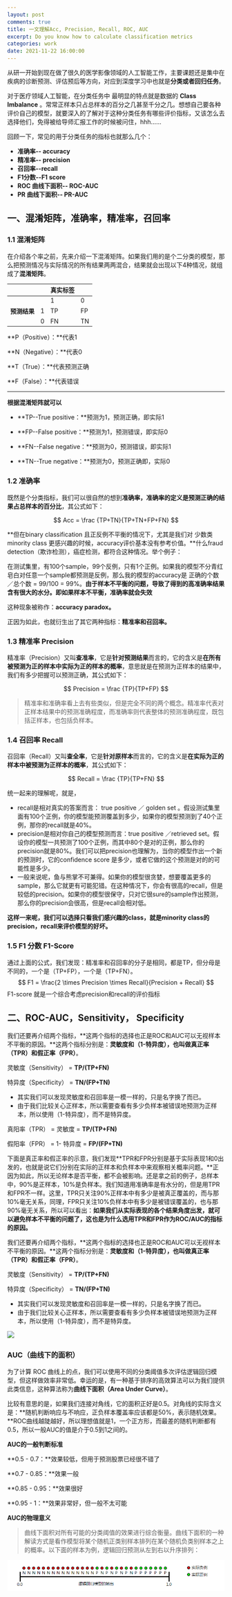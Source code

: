 ```yaml
---
layout: post
comments: true
title: 一文理解Acc, Precision, Recall, ROC, AUC
excerpt: Do you know how to calculate classification metrics
categories: work
date: 2021-11-22 16:00:00
---
```




   从研一开始到现在做了很久的医学影像领域的人工智能工作，主要课题还是集中在疾病的诊断预测、评估预后等方向，对应到深度学习中也就是**分类或者回归任务**。

  对于医疗领域人工智能，在分类任务中 最明显的特点就是数据的 **Class Imbalance** 。常常正样本只占总样本的百分之几甚至千分之几。想想自己要各种评价自己的模型，就要深入的了解对于这种分类任务有哪些评价指标，又该怎么去选择他们，免得被给导师汇报工作的时候被问住，hhh……

 回顾一下，常见的用于分类任务的指标也就那么几个：

- **准确率-- accuracy**
- **精准率-- precision**
- **召回率--recall**
- **F1分数--F1 score**
- **ROC 曲线下面积-- ROC-AUC**
- **PR 曲线下面积-- PR-AUC**



## **一、混淆矩阵，准确率，精准率，召回率**

### 1.1 混淆矩阵

在介绍各个率之前，先来介绍一下混淆矩阵。如果我们用的是个二分类的模型，那么把预测情况与实际情况的所有结果两两混合，结果就会出现以下4种情况，就组成了**混淆矩阵**。

|              |      | 真实标签 |      |
| ------------ | ---- | -------- | ---- |
|              |      | 1        | 0    |
| **预测结果** | 1    | TP       | FP   |
|              | 0    | FN       | TN   |

**P（Positive）：**代表1

**N（Negative）：**代表0

**T（True）：**代表预测正确

**F（False）：**代表错误

------

**根据混淆矩阵就可以**

- **TP--True positive：**预测为1，预测正确，即实际1

- **FP--False positive：**预测为1，预测错误，即实际0

- **FN--False negative：**预测为0，预测错误，即实际1

- **TN--True negative：**预测为0，预测正确即，实际0

### 1.2 准确率

既然是个分类指标，我们可以很自然的想到**准确率，**准确率的定义是**预测正确的结果占总样本的百分比**，其公式如下：


$$
Acc = \frac {TP+TN}{TP+TN+FP+FN}
$$


**但在binary classification 且正反例不平衡的情况下，尤其是我们对 少数类 minority class 更感兴趣的时候，accuracy评价基本没有参考价值。**什么fraud detection（欺诈检测），癌症检测，都符合这种情况。举个例子：

在测试集里，有100个sample，99个反例，只有1个正例。如果我的模型不分青红皂白对任意一个sample都预测是反例，那么我的模型的accuracy是 正确的个数／总个数 = 99/100 = 99%。**由于样本不平衡的问题，导致了得到的高准确率结果含有很大的水分。即如果样本不平衡，准确率就会失效**

这种现象被称作：**accuracy paradox。**

正因为如此，也就衍生出了其它两种指标：**精准率和召回率。**

### 1.3 精准率 Precision

精准率（Precision）又叫**查准率**，它是**针对预测结果**而言的，它的含义是**在所有被预测为正的样本中实际为正的样本的概率**，意思就是在预测为正样本的结果中，我们有多少把握可以预测正确，其公式如下：


$$
Precision = \frac {TP}{TP+FP}
$$




> 精准率和准确率看上去有些类似，但是完全不同的两个概念。精准率代表对正样本结果中的预测准确程度，而准确率则代表整体的预测准确程度，既包括正样本，也包括负样本。

### 1.4 召回率 Recall

召回率（Recall）又叫**查全率**，它是**针对原样本**而言的，它的含义是**在实际为正的样本中被预测为正样本的概率**，其公式如下：


$$
Recall = \frac {TP}{TP+FN}
$$


统一起来的理解呢，就是，

- recall是相对真实的答案而言： true positive ／ golden set 。假设测试集里面有100个正例，你的模型能预测覆盖到多少，如果你的模型预测到了40个正例，那你的recall就是40%。
- precision是相对你自己的模型预测而言：true positive ／retrieved set。假设你的模型一共预测了100个正例，而其中80个是对的正例，那么你的precision就是80%。我们可以把precision也理解为，当你的模型作出一个新的预测时，它的confidence score 是多少，或者它做的这个预测是对的的可能性是多少。
- 一般来说呢，鱼与熊掌不可兼得。如果你的模型很贪婪，想要覆盖更多的sample，那么它就更有可能犯错。在这种情况下，你会有很高的recall，但是较低的precision。如果你的模型很保守，只对它很sure的sample作出预测，那么你的precision会很高，但是recall会相对低。

**这样一来呢，我们可以选择只看我们感兴趣的class，就是minority class的precision，recall来评价模型的好坏。**

### 1.5 F1 分数 F1-Score

通过上面的公式，我们发现：精准率和召回率的分子是相同，都是TP，但分母是不同的，一个是（TP+FP），一个是（TP+FN）。
$$
F1 = \frac{2 \times Precision \times Recall}{Precision + Recall}
$$
F1-score 就是一个综合考虑precision和recall的评价指标

## **二、ROC-AUC，Sensitivity， Specificity**

我们还要再介绍两个指标，**这两个指标的选择也正是ROC和AUC可以无视样本不平衡的原因。**这两个指标分别是：**灵敏度和（1-特异度），也叫做真正率（TPR）和假正率（FPR）**。

灵敏度（Sensitivity） = **TP/(TP+FN)**

特异度（Specificity） = **TN/(FP+TN)**



- 其实我们可以发现灵敏度和召回率是一模一样的，只是名字换了而已。
- 由于我们比较关心正样本，所以需要查看有多少负样本被错误地预测为正样本，所以使用（1-特异度），而不是特异度。



真阳率（TPR） = 灵敏度 = **TP/(TP+FN)**

假阳率（FPR） = 1- 特异度 = **FP/(FP+TN)**



下面是真正率和假正率的示意，我们发现**TPR和FPR分别是基于实际表现1和0出发的，也就是说它们分别在实际的正样本和负样本中来观察相关概率问题。**正因为如此，所以无论样本是否平衡，都不会被影响。还是拿之前的例子，总样本中，90%是正样本，10%是负样本。我们知道用准确率是有水分的，但是用TPR和FPR不一样。这里，TPR只关注90%正样本中有多少是被真正覆盖的，而与那10%毫无关系，同理，FPR只关注10%负样本中有多少是被错误覆盖的，也与那90%毫无关系，所以可以看出：**如果我们从实际表现的各个结果角度出发，就可以避免样本不平衡的问题了，这也是为什么选用TPR和FPR作为ROC/AUC的指标的原因。**

我们还要再介绍两个指标，**这两个指标的选择也正是ROC和AUC可以无视样本不平衡的原因。**这两个指标分别是：**灵敏度和（1-特异度），也叫做真正率（TPR）和假正率（FPR）**。

灵敏度（Sensitivity） = **TP/(TP+FN)**

特异度（Specificity） = **TN/(FP+TN)**



- 其实我们可以发现灵敏度和召回率是一模一样的，只是名字换了而已。
- 由于我们比较关心正样本，所以需要查看有多少负样本被错误地预测为正样本，所以使用（1-特异度），而不是特异度。

<div class="imgcap">
<img src="/assets/2021-11-22-ROC-curve.gif">
<div class="thecap"></div>
</div>



### **AUC（曲线下的面积）**

为了计算 ROC 曲线上的点，我们可以使用不同的分类阈值多次评估逻辑回归模型，但这样做效率非常低。幸运的是，有一种基于排序的高效算法可以为我们提供此类信息，这种算法称为**曲线下面积（Area Under Curve）**。



比较有意思的是，如果我们连接对角线，它的面积正好是0.5。对角线的实际含义是：**随机判断响应与不响应，正负样本覆盖率应该都是50%，表示随机效果。**ROC曲线越陡越好，所以理想值就是1，一个正方形，而最差的随机判断都有0.5，所以一般AUC的值是介于0.5到1之间的。



**AUC的一般判断标准**

**0.5 - 0.7：**效果较低，但用于预测股票已经很不错了

**0.7 - 0.85：**效果一般

**0.85 - 0.95：**效果很好

**0.95 - 1：**效果非常好，但一般不太可能



**AUC的物理意义**

> 曲线下面积对所有可能的分类阈值的效果进行综合衡量。曲线下面积的一种解读方式是看作模型将某个随机正类别样本排列在某个随机负类别样本之上的概率。以下面的样本为例，逻辑回归预测从左到右以升序排列：

<div class="imgcap">
<img src="/assets/2021-11-22-aus-intetp.png">
<div class="thecap"></div>
</div>
